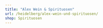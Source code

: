 ```yaml
---
title: "Alex Wein & Spirituosen"
url: /heidelberg/alex-wein-und-spirituosen/
shop: Spirituosen
---
```

